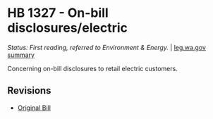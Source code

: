 # HB 1327 - On-bill disclosures/electric
*Status: First reading, referred to Environment & Energy.* | [leg.wa.gov summary](https://app.leg.wa.gov/billsummary?BillNumber=1327&Year=2021)

Concerning on-bill disclosures to retail electric customers.

## Revisions
* [Original Bill](1/)